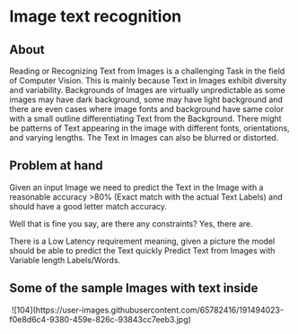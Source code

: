 # Image text recognition 
## About 
Reading or Recognizing Text from Images is a challenging Task in the field of Computer Vision. This is mainly because Text in Images exhibit diversity and variability. Backgrounds of Images are virtually unpredictable as some images may have dark background, some may have light background and there are even cases where image fonts and background have same color with a small outline differentiating Text from the Background. There might be patterns of Text appearing in the image with different fonts, orientations, and varying lengths. The Text in Images can also be blurred or distorted.
## Problem at hand
Given an input Image we need to predict the Text in the Image with a reasonable accuracy >80% (Exact match with the actual Text Labels) and should have a good letter match accuracy.

Well that is fine you say, are there any constraints? Yes, there are.

There is a Low Latency requirement meaning, given a picture the model should be able to predict the Text quickly
Predict Text from Images with Variable length Labels/Words.

## Some of the sample Images with text inside 
<img src="https://user-images.githubusercontent.com/65782416/191494010-583dd2e5-8be5-4a31-844f-e303e52321cb.jpg" alt="" length="75" alig="left">
![104](https://user-images.githubusercontent.com/65782416/191494023-f0e8d6c4-9380-459e-826c-93843cc7eeb3.jpg)
